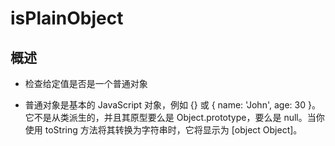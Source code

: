 # isPlainObject

## 概述

+ 检查给定值是否是一个普通对象

+ 普通对象是基本的 JavaScript 对象，例如 {} 或 { name: 'John', age: 30 }。它不是从类派生的，并且其原型要么是 Object.prototype，要么是 null。当你使用 toString 方法将其转换为字符串时，它将显示为 [object Object]。
